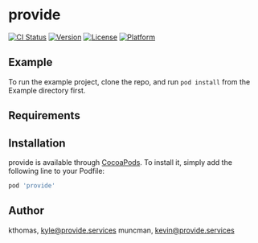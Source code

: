 # provide

[![CI Status](https://img.shields.io/travis/kthomas/provide.svg?style=flat)](https://travis-ci.org/kthomas/provide)
[![Version](https://img.shields.io/cocoapods/v/provide.svg?style=flat)](https://cocoapods.org/pods/provide)
[![License](https://img.shields.io/cocoapods/l/provide.svg?style=flat)](https://cocoapods.org/pods/provide)
[![Platform](https://img.shields.io/cocoapods/p/provide.svg?style=flat)](https://cocoapods.org/pods/provide)

## Example

To run the example project, clone the repo, and run `pod install` from the Example directory first.

## Requirements

## Installation

provide is available through [CocoaPods](https://cocoapods.org). To install
it, simply add the following line to your Podfile:

```ruby
pod 'provide'
```

## Author

kthomas, kyle@provide.services
muncman, kevin@provide.services
